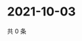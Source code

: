 # 2021-10-03

共 0 条

<!-- BEGIN WEIBO -->
<!-- 最后更新时间 Sun Oct 03 2021 08:53:06 GMT+0800 (China Standard Time) -->

<!-- END WEIBO -->

